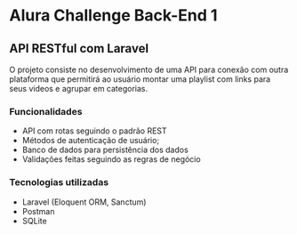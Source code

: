 # Alura Challenge Back-End 1

## API RESTful com Laravel

O projeto consiste no desenvolvimento de uma API para conexão com outra plataforma que permitirá ao usuário montar uma playlist com links para seus videos e agrupar em categorias.


### Funcionalidades

* API com rotas seguindo o padrão REST
* Métodos de autenticação de usuário;
* Banco de dados para persistência dos dados
* Validações feitas seguindo as regras de negócio

### Tecnologias utilizadas

* Laravel (Eloquent ORM, Sanctum)
* Postman
* SQLite